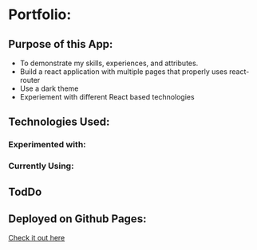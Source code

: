 # Portfolio: 

## Purpose of this App:
- To demonstrate my skills, experiences, and attributes.
- Build a react application with multiple pages that properly uses react-router
- Use a dark theme 
- Experiement with different React based technologies

## Technologies Used:

### Experimented with:

### Currently Using:

## TodDo

## Deployed on Github Pages:

[Check it out here ](https://timangus321.github.io/portfolio-redesign/)
